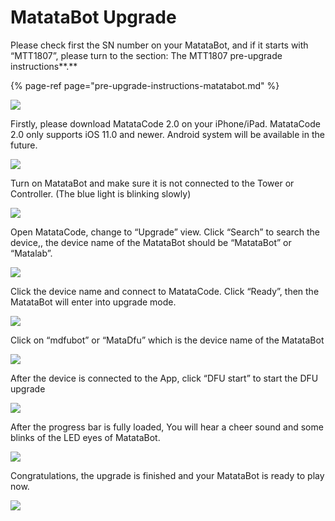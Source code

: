# MatataBot Upgrade

Please check first the SN number on your MatataBot, and if it starts with “MTT1807”, please turn to the section: The MTT1807 pre-upgrade instructions**.**

{% page-ref page="pre-upgrade-instructions-matatabot.md" %}

![](https://matatalab.com/wp-content/uploads/2019/12/1-scaled.jpg)

Firstly, please download MatataCode 2.0 on your iPhone/iPad. MatataCode 2.0 only supports iOS 11.0 and newer. Android system will be available in the future.

![](https://matatalab.com/wp-content/uploads/2019/12/3-1.png)

Turn on MatataBot and make sure it is not connected to the Tower or Controller. \(The blue light is blinking slowly\)

![](https://matatalab.com/wp-content/uploads/2019/12/4-1.png)

Open MatataCode, change to “Upgrade” view. Click “Search” to search the device,, the device name of the MatataBot should be “MatataBot” or “Matalab”.

![](https://matatalab.com/wp-content/uploads/2019/12/5-1.png)

Click the device name and connect to MatataCode. Click “Ready”, then the MatataBot will enter into upgrade mode.

![](https://matatalab.com/wp-content/uploads/2019/12/6-1.png)

Click on “mdfubot” or “MataDfu” which is the device name of the MatataBot

![](https://matatalab.com/wp-content/uploads/2019/12/7-1.png)

After the device is connected to the App, click “DFU start” to start the DFU upgrade

![](https://matatalab.com/wp-content/uploads/2019/12/8-1.png)

After the progress bar is fully loaded, You will hear a cheer sound and some blinks of the LED eyes of MatataBot.

![](https://matatalab.com/wp-content/uploads/2019/12/9-1.png)

Congratulations, the upgrade is finished and your MatataBot is ready to play now.

![](https://matatalab.com/wp-content/uploads/2019/12/10-1.png)

